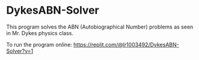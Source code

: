 # DykesABN-Solver

This program solves the ABN (Autobiographical Number) problems as seen in Mr. Dykes physics class.

To run the program online:
https://replit.com/@lr1003492/DykesABN-Solver?v=1
